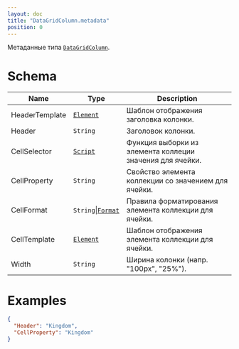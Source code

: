 ```yaml
---
layout: doc
title: "DataGridColumn.metadata"
position: 0
---
```


Метаданные типа [`DataGridColumn`](../).

# Schema

|Name|Type|Description|
|----|----|-----------|
|HeaderTemplate|[`Element`](../../../Core/Elements/Element/)|Шаблон отображения заголовка колонки.|
|Header|`String`|Заголовок колонки.|
|CellSelector|[`Script`](../../../Core/Script/)|Функция выборки из элемента коллеции значения для ячейки.|
|CellProperty|`String`|Свойство элемента коллекции со значением для ячейки.|
|CellFormat|`String`&#124;[`Format`](../../../Core/DisplayFormat/)|Правила форматирования элемента коллекции для ячейки.|
|CellTemplate|[`Element`](../../../Core/Elements/Element/)|Шаблон отображения элемента коллекции для ячейки.|
|Width|`String`|Ширина колонки (напр. "100px", "25%").|


# Examples

```json
{
  "Header": "Kingdom",
  "CellProperty": "Kingdom"
}
```
